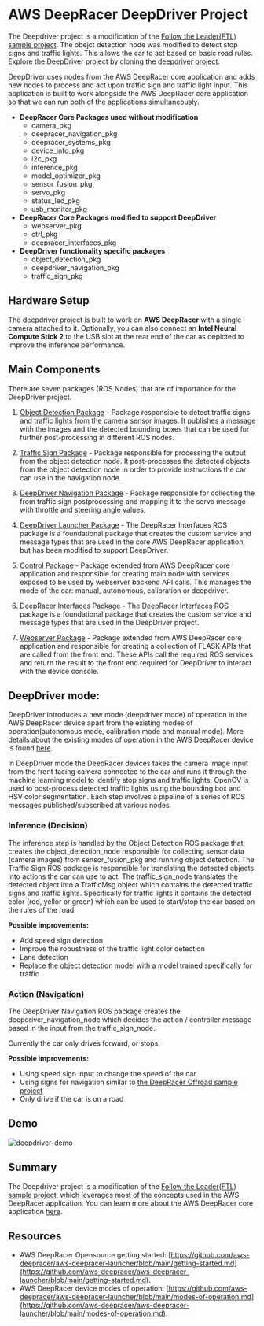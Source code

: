 # AWS DeepRacer DeepDriver Project
The Deepdriver project is a modification of the [Follow the Leader(FTL) sample project](https://github.com/aws-deepracer/aws-deepracer-follow-the-leader-sample-project). The obejct detection node was modified to detect stop signs and traffic lights. This allows the car to act based on basic road rules. Explore the DeepDriver project by cloning the [deepdriver project](https://github.com/jochem725/deepdriver).

DeepDriver uses nodes from the AWS DeepRacer core application and adds new nodes to process and act upon traffic sign and traffic light input. This application is built to work alongside the AWS DeepRacer core application so that we can run both of the applications simultaneously.

* **DeepRacer Core Packages used without modification**
    * camera_pkg
    * deepracer_navigation_pkg
    * deepracer_systems_pkg
    * device_info_pkg
    * i2c_pkg
    * inference_pkg
    * model_optimizer_pkg
    * sensor_fusion_pkg
    * servo_pkg
    * status_led_pkg
    * usb_monitor_pkg
* **DeepRacer Core Packages modified to support DeepDriver**
    * webserver_pkg
    * ctrl_pkg
    * deepracer_interfaces_pkg
* **DeepDriver functionality specific packages**
    * object_detection_pkg
    * deepdriver_navigation_pkg
    * traffic_sign_pkg

## Hardware Setup

The deepdriver project is built to work on **AWS DeepRacer** with a single camera attached to it. Optionally, you can also connect an **Intel Neural Compute Stick 2** to the USB slot at the rear end of the car as depicted to improve the inference performance.

## Main Components

There are seven packages (ROS Nodes) that are of importance for the DeepDriver project.
 
1. [Object Detection Package](https://github.com/jochem725/deepdriver/tree/main/deepdriver_ws/object_detection_pkg) - Package responsible to detect traffic signs and traffic lights from the camera sensor images. It publishes a message with the images and the detected bounding boxes that can be used for further post-processing in different ROS nodes.

2. [Traffic Sign Package](https://github.com/jochem725/deepdriver/tree/main/deepdriver_ws/traffic_sign_pkg) - Package responsible for processing the output from the object detection node. It post-processes the detected objects from the object detection node in order to provide instructions the car can use in the navigation node.

3. [DeepDriver Navigation Package](https://github.com/jochem725/deepdriver/tree/main/deepdriver_ws/deepdriver_navigation_pkg) - Package responsible for collecting the from traffic sign postprocessing and mapping it to the servo message with throttle and steering angle values.

4. [DeepDriver Launcher Package](https://github.com/jochem725/deepdriver/tree/main/deepdriver_ws/deepdriver_launcher) - The DeepRacer Interfaces ROS package is a foundational package that creates the custom service and message types that are used in the core AWS DeepRacer application, but has been modified to support DeepDriver.

5. [Control Package](https://github.com/jochem725/deepdriver/tree/main/deepdriver_ws/ctrl_pkg) - Package extended from AWS DeepRacer core application and responsible for creating main node with services exposed to be used by webserver backend API calls. This manages the mode of the car: manual, autonomous, calibration or deepdriver.

6. [DeepRacer Interfaces Package](https://github.com/jochem725/deepdriver/tree/main/deepdriver_ws/deepracer_interfaces_pkg) - The DeepRacer Interfaces ROS package is a foundational package that creates the custom service and message types that are used in the DeepDriver project.

7. [Webserver Package](https://github.com/jochem725/deepdriver/tree/main/deepdriver_ws/webserver_pkg) - Package extended from AWS DeepRacer core application and responsible for creating a collection of FLASK APIs that are called from the front end. These APIs call the required ROS services and return the result to the front end required for DeepDriver to interact with the device console.


## DeepDriver mode:
DeepDriver introduces a new mode (deepdriver mode) of operation in the AWS DeepRacer device apart from the existing modes of operation(autonomous mode, calibration mode and manual mode). More details about the existing modes of operation in the AWS DeepRacer device is found [here](https://github.com/aws-deepracer/aws-deepracer-launcher/blob/main/modes-of-operation.md).

In DeepDriver mode the DeepRacer devices takes the camera image input from the front facing camera connected to the car and runs it through the machine learning model to identify stop signs and traffic lights. OpenCV is used to post-process detected traffic lights using the bounding box and HSV color segmentation. Each step involves a pipeline of a series of ROS messages published/subscribed at various nodes.

### Inference (Decision)

The inference step is handled by the Object Detection ROS package that creates the object_detection_node responsible for collecting sensor data (camera images) from sensor_fusion_pkg and running object detection. The Traffic Sign ROS package is responsible for translating the detected objects into actions the car can use to act. The traffic_sign_node translates the detected object into a TrafficMsg object which contains the detected traffic signs and traffic lights. Specifically for traffic lights it contains the detected color (red, yellor or green) which can be used to start/stop the car based on the rules of the road.

**Possible improvements:**
- Add speed sign detection
- Improve the robustness of the traffic light color detection
- Lane detection
- Replace the object detection model with a model trained specifically for traffic

### Action (Navigation)
The DeepDriver Navigation ROS package creates the deepdriver_navigation_node which decides the action / controller message based in the input from the traffic_sign_node. 

Currently the car only drives forward, or stops. 

**Possible improvements:**
- Using speed sign input to change the speed of the car
- Using signs for navigation similar to [the DeepRacer Offroad sample project](https://github.com/aws-deepracer/aws-deepracer-offroad-sample-project)
- Only drive if the car is on a road

## Demo

![deepdriver-demo](/media/deepdriver-demo.gif)

## Summary

The Deepdriver project is a modification of the [Follow the Leader(FTL) sample project](https://github.com/aws-deepracer/aws-deepracer-follow-the-leader-sample-project), which leverages most of the concepts used in the AWS DeepRacer application.
You can learn more about the AWS DeepRacer core application [here](https://github.com/aws-deepracer/aws-deepracer-launcher/blob/main/getting-started.md).

## Resources

* AWS DeepRacer Opensource getting started: [https://github.com/aws-deepracer/aws-deepracer-launcher/blob/main/getting-started.md](https://github.com/aws-deepracer/aws-deepracer-launcher/blob/main/getting-started.md).
* AWS DeepRacer device modes of operation: [https://github.com/aws-deepracer/aws-deepracer-launcher/blob/main/modes-of-operation.md](https://github.com/aws-deepracer/aws-deepracer-launcher/blob/main/modes-of-operation.md).
